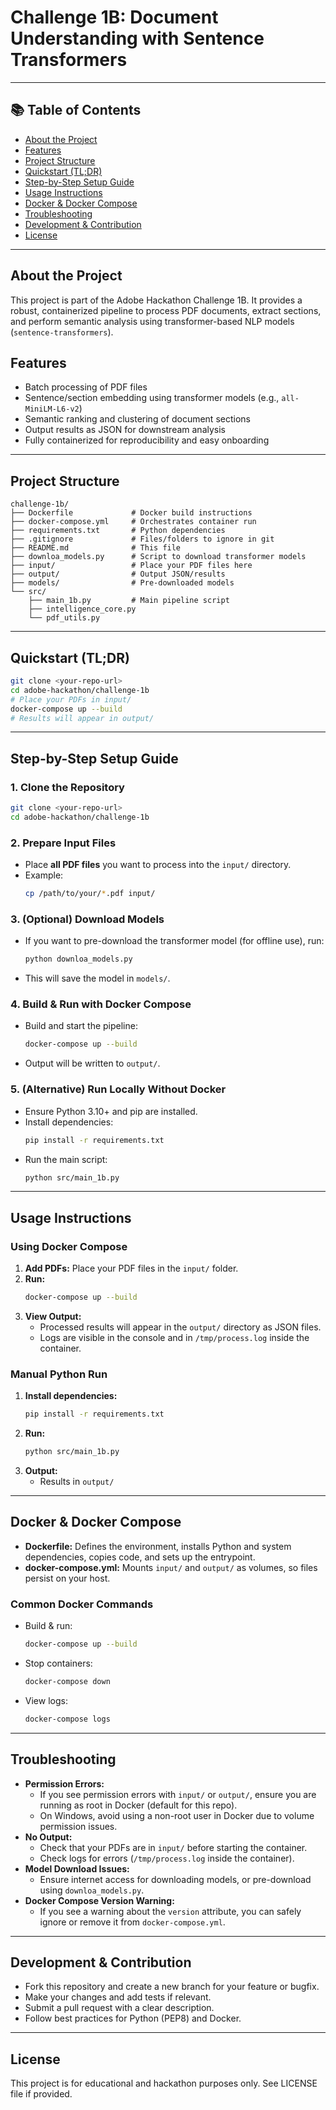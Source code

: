 # Challenge 1B: Document Understanding with Sentence Transformers

---

## 📚 Table of Contents
- [About the Project](#about-the-project)
- [Features](#features)
- [Project Structure](#project-structure)
- [Quickstart (TL;DR)](#quickstart-tldr)
- [Step-by-Step Setup Guide](#step-by-step-setup-guide)
- [Usage Instructions](#usage-instructions)
- [Docker & Docker Compose](#docker--docker-compose)
- [Troubleshooting](#troubleshooting)
- [Development & Contribution](#development--contribution)
- [License](#license)

---

## About the Project
This project is part of the Adobe Hackathon Challenge 1B. It provides a robust, containerized pipeline to process PDF documents, extract sections, and perform semantic analysis using transformer-based NLP models (`sentence-transformers`).

## Features
- Batch processing of PDF files
- Sentence/section embedding using transformer models (e.g., `all-MiniLM-L6-v2`)
- Semantic ranking and clustering of document sections
- Output results as JSON for downstream analysis
- Fully containerized for reproducibility and easy onboarding

---

## Project Structure
```text
challenge-1b/
├── Dockerfile             # Docker build instructions
├── docker-compose.yml     # Orchestrates container run
├── requirements.txt       # Python dependencies
├── .gitignore             # Files/folders to ignore in git
├── README.md              # This file
├── downloa_models.py      # Script to download transformer models
├── input/                 # Place your PDF files here
├── output/                # Output JSON/results
├── models/                # Pre-downloaded models
└── src/
    ├── main_1b.py         # Main pipeline script
    ├── intelligence_core.py
    └── pdf_utils.py
```

---

## Quickstart (TL;DR)
```bash
git clone <your-repo-url>
cd adobe-hackathon/challenge-1b
# Place your PDFs in input/
docker-compose up --build
# Results will appear in output/
```

---

## Step-by-Step Setup Guide

### 1. Clone the Repository
```bash
git clone <your-repo-url>
cd adobe-hackathon/challenge-1b
```

### 2. Prepare Input Files
- Place **all PDF files** you want to process into the `input/` directory.
- Example:
  ```bash
  cp /path/to/your/*.pdf input/
  ```

### 3. (Optional) Download Models
- If you want to pre-download the transformer model (for offline use), run:
  ```bash
  python downloa_models.py
  ```
- This will save the model in `models/`.

### 4. Build & Run with Docker Compose
- Build and start the pipeline:
  ```bash
  docker-compose up --build
  ```
- Output will be written to `output/`.

### 5. (Alternative) Run Locally Without Docker
- Ensure Python 3.10+ and pip are installed.
- Install dependencies:
  ```bash
  pip install -r requirements.txt
  ```
- Run the main script:
  ```bash
  python src/main_1b.py
  ```

---

## Usage Instructions

### Using Docker Compose
1. **Add PDFs:** Place your PDF files in the `input/` folder.
2. **Run:**
   ```bash
   docker-compose up --build
   ```
3. **View Output:**
   - Processed results will appear in the `output/` directory as JSON files.
   - Logs are visible in the console and in `/tmp/process.log` inside the container.

### Manual Python Run
1. **Install dependencies:**
   ```bash
   pip install -r requirements.txt
   ```
2. **Run:**
   ```bash
   python src/main_1b.py
   ```
3. **Output:**
   - Results in `output/`

---

## Docker & Docker Compose
- **Dockerfile:** Defines the environment, installs Python and system dependencies, copies code, and sets up the entrypoint.
- **docker-compose.yml:** Mounts `input/` and `output/` as volumes, so files persist on your host.

### Common Docker Commands
- Build & run:
  ```bash
  docker-compose up --build
  ```
- Stop containers:
  ```bash
  docker-compose down
  ```
- View logs:
  ```bash
  docker-compose logs
  ```

---

## Troubleshooting
- **Permission Errors:**
  - If you see permission errors with `input/` or `output/`, ensure you are running as root in Docker (default for this repo).
  - On Windows, avoid using a non-root user in Docker due to volume permission issues.
- **No Output:**
  - Check that your PDFs are in `input/` before starting the container.
  - Check logs for errors (`/tmp/process.log` inside the container).
- **Model Download Issues:**
  - Ensure internet access for downloading models, or pre-download using `downloa_models.py`.
- **Docker Compose Version Warning:**
  - If you see a warning about the `version` attribute, you can safely ignore or remove it from `docker-compose.yml`.

---

## Development & Contribution
- Fork this repository and create a new branch for your feature or bugfix.
- Make your changes and add tests if relevant.
- Submit a pull request with a clear description.
- Follow best practices for Python (PEP8) and Docker.

---

## License
This project is for educational and hackathon purposes only. See LICENSE file if provided.
